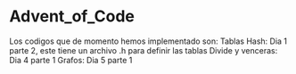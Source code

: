 # Advent_of_Code
Los codigos que de momento hemos implementado son:
Tablas Hash: Dia 1 parte 2, este tiene un archivo .h para definir las tablas
Divide y venceras: Dia 4 parte 1
Grafos: Dia 5 parte 1
